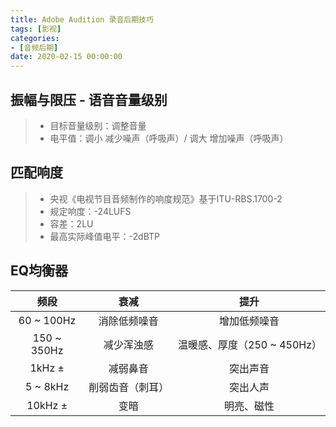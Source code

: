 ```yaml
---
title: Adobe Audition 录音后期技巧
tags: [影视]
categories: 
- [音频后期]
date: 2020-02-15 00:00:00
---
```




## 振幅与限压 - 语音音量级别

> - 目标音量级别：调整音量
> - 电平值：调小 减少噪声（呼吸声）/ 调大 增加噪声（呼吸声）

## 匹配响度
> - 央视《电视节目音频制作的响度规范》基于ITU-RBS.1700-2
> - 规定响度：-24LUFS
> - 容差：2LU
> - 最高实际峰值电平：-2dBTP

## EQ均衡器

|    频段     |       衰减       |            提升             |
| :---------: | :--------------: | :-------------------------: |
| 60 ~ 100Hz  |   消除低频噪音   |        增加低频噪音         |
| 150 ~ 350Hz |    减少浑浊感    | 温暖感、厚度（250 ~ 450Hz） |
|   1kHz ±    |     减弱鼻音     |          突出声音           |
|  5 ~ 8kHz   | 削弱齿音（刺耳） |          突出人声           |
|   10kHz ±   |       变暗       |         明亮、磁性          |